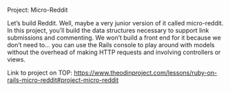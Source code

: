 Project: Micro-Reddit

Let’s build Reddit. Well, maybe a very junior version of it called micro-reddit. In this project, you’ll build the data structures necessary to support link submissions and commenting. We won’t build a front end for it because we don’t need to… you can use the Rails console to play around with models without the overhead of making HTTP requests and involving controllers or views.

Link to project on TOP: https://www.theodinproject.com/lessons/ruby-on-rails-micro-reddit#project-micro-reddit